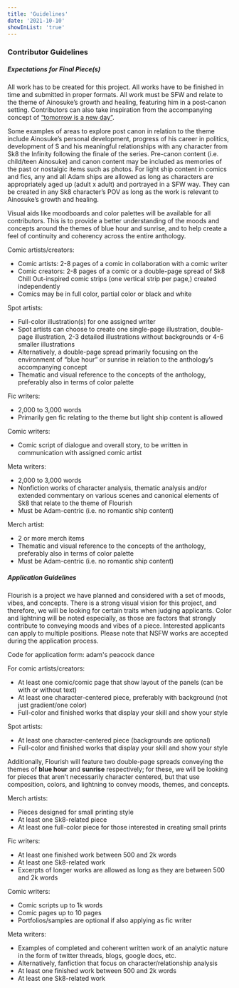 ```yaml
---
title: 'Guidelines'
date: '2021-10-10'
showInList: 'true'
---
```


### Contributor Guidelines

##### Expectations for Final Piece(s)

All work has to be created for this project. All works have to be finished in time and submitted in proper formats. All work must be SFW and relate to the theme of Ainosuke’s growth and healing, featuring him in a post-canon setting. Contributors can also take inspiration from the accompanying concept of [“tomorrow is a new day”](/about).

Some examples of areas to explore post canon in relation to the theme include Ainosuke’s personal development, progress of his career in politics, development of S and his meaningful relationships with any character from Sk8 the Infinity following the finale of the series. Pre-canon content (i.e. child/teen Ainosuke) and canon content may be included as memories of the past or nostalgic items such as photos. For light ship content in comics and fics, any and all Adam ships are allowed as long as characters are appropriately aged up (adult x adult) and portrayed in a SFW way. They can be created in any Sk8 character’s POV as long as the work is relevant to Ainosuke’s growth and healing.

Visual aids like moodboards and color palettes will be available for all contributors. This is to provide a better understanding of the moods and concepts around the themes of blue hour and sunrise, and to help create a feel of continuity and coherency across the entire anthology.


Comic artists/creators:

* Comic artists: 2-8 pages of a comic in collaboration with a comic writer
* Comic creators: 2-8 pages of a comic or a double-page spread of Sk8 Chill Out-inspired comic strips (one vertical strip per page,) created independently
* Comics may be in full color, partial color or black and white


Spot artists:

* Full-color illustration(s) for one assigned writer
* Spot artists can choose to create one single-page illustration, double-page illustration, 2-3 detailed illustrations without backgrounds or 4-6 smaller illustrations
* Alternatively, a double-page spread primarily focusing on the environment of “blue hour” or sunrise in relation to the anthology’s accompanying concept
* Thematic and visual reference to the concepts of the anthology, preferably also in terms of color palette


Fic writers:

* 2,000 to 3,000 words
* Primarily gen fic relating to the theme but light ship content is allowed


Comic writers:

* Comic script of dialogue and overall story, to be written in communication with assigned comic artist


Meta writers:

* 2,000 to 3,000 words
* Nonfiction works of character analysis, thematic analysis and/or extended commentary on various scenes and canonical elements of Sk8 that relate to the theme of Flourish
* Must be Adam-centric (i.e. no romantic ship content)


Merch artist:

* 2 or more merch items
* Thematic and visual reference to the concepts of the anthology, preferably also in terms of color palette
* Must be Adam-centric (i.e. no romantic ship content)


##### Application Guidelines

Flourish is a project we have planned and considered with a set of moods, vibes, and concepts. There is a strong visual vision for this project, and therefore, we will be looking for certain traits when judging applicants. Color and lightning will be noted especially, as those are factors that strongly contribute to conveying moods and vibes of a piece. Interested applicants can apply to multiple positions. Please note that NSFW works are accepted during the application process.

Code for application form: adam's peacock dance


For comic artists/creators: 

* At least one comic/comic page that show layout of the panels (can be with or without text)
* At least one character-centered piece, preferably with background (not just gradient/one color)
* Full-color and finished works that display your skill and show your style


Spot artists:

* At least one character-centered piece (backgrounds are optional)
* Full-color and finished works that display your skill and show your style


Additionally, Flourish will feature two double-page spreads conveying the themes of **blue hour** and **sunrise** respectively; for these, we will be looking for pieces that aren’t necessarily character centered, but that use composition, colors, and lightning to convey moods, themes, and concepts.


Merch artists:

* Pieces designed for small printing style
* At least one Sk8-related piece
* At least one full-color piece for those interested in creating small prints


Fic writers:

* At least one finished work between 500 and 2k words
* At least one Sk8-related work
* Excerpts of longer works are allowed as long as they are between 500 and 2k words


Comic writers: 

* Comic scripts up to 1k words
* Comic pages up to 10 pages
* Portfolios/samples are optional if also applying as fic writer


Meta writers: 

* Examples of completed and coherent written work of an analytic nature in the form of twitter threads, blogs, google docs, etc.
* Alternatively, fanfiction that focus on character/relationship analysis
* At least one finished work between 500 and 2k words
* At least one Sk8-related work
